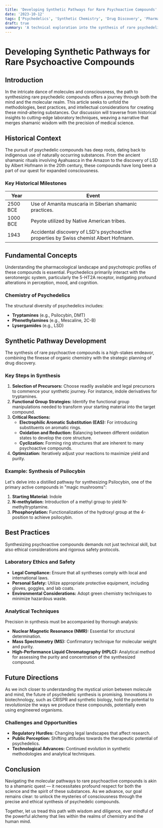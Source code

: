 ```yaml
---
title: 'Developing Synthetic Pathways for Rare Psychoactive Compounds'
date: '2023-10-12'
tags: ['Psychedelics', 'Synthetic Chemistry', 'Drug Discovery', 'Pharmacology', 'Neuroscience', 'Biotechnology']
draft: true
summary: 'A technical exploration into the synthesis of rare psychedelic compounds, blending shamanic wisdom with the rigor of medical science.'
---
```


# Developing Synthetic Pathways for Rare Psychoactive Compounds

## Introduction

In the intricate dance of molecules and consciousness, the path to synthesizing rare psychedelic compounds offers a journey through both the mind and the molecular realm. This article seeks to unfold the methodologies, best practices, and intellectual considerations for creating these mind-altering substances. Our discussion will traverse from historical insights to cutting-edge laboratory techniques, weaving a narrative that merges shamanic wisdom with the precision of medical science.

## Historical Context

The pursuit of psychedelic compounds has deep roots, dating back to indigenous use of naturally occurring substances. From the ancient shamanic rituals involving Ayahuasca in the Amazon to the discovery of LSD by Albert Hofmann in the 20th century, these compounds have long been a part of our quest for expanded consciousness.

### Key Historical Milestones

| Year       | Event                                                |
|------------|------------------------------------------------------|
| 2500 BCE   | Use of Amanita muscaria in Siberian shamanic practices.|
| 1000 BCE   | Peyote utilized by Native American tribes.           |
| 1943       | Accidental discovery of LSD's psychoactive properties by Swiss chemist Albert Hofmann.  |

## Fundamental Concepts

Understanding the pharmacological landscape and psychotropic profiles of these compounds is essential. Psychedelics primarily interact with the serotonergic system, particularly the 5-HT2A receptor, instigating profound alterations in perception, mood, and cognition.

### Chemistry of Psychedelics

The structural diversity of psychedelics includes:

- **Tryptamines** (e.g., Psilocybin, DMT)
- **Phenethylamines** (e.g., Mescaline, 2C-B)
- **Lysergamides** (e.g., LSD)

## Synthetic Pathway Development

The synthesis of rare psychoactive compounds is a high-stakes endeavor, combining the finesse of organic chemistry with the strategic planning of drug discovery.

### Key Steps in Synthesis

1. **Selection of Precursors:** Choose readily available and legal precursors to commence your synthetic journey. For instance, indole derivatives for tryptamines.
2. **Functional Group Strategies:** Identify the functional group manipulations needed to transform your starting material into the target compound.
3. **Critical Reactions:**
   - **Electrophilic Aromatic Substitution (EAS):** For introducing substituents on aromatic rings.
   - **Oxidation and Reduction:** Balancing between different oxidation states to develop the core structure.
   - **Cyclization:** Forming ring structures that are inherent to many psychoactive compounds.
4. **Optimization:** Iteratively adjust your reactions to maximize yield and purity.

### Example: Synthesis of Psilocybin

Let's delve into a distilled pathway for synthesizing Psilocybin, one of the primary active compounds in "magic mushrooms":

1. **Starting Material:** Indole
2. **N-methylation:** Introduction of a methyl group to yield N-methyltryptamine.
3. **Phosphorylation:** Functionalization of the hydroxyl group at the 4-position to achieve psilocybin.

## Best Practices

Synthesizing psychoactive compounds demands not just technical skill, but also ethical considerations and rigorous safety protocols.

### Laboratory Ethics and Safety

- **Legal Compliance:** Ensure that all syntheses comply with local and international laws.
- **Personal Safety:** Utilize appropriate protective equipment, including gloves, goggles, and lab coats.
- **Environmental Considerations:** Adopt green chemistry techniques to minimize hazardous waste.

### Analytical Techniques

Precision in synthesis must be accompanied by thorough analysis:

- **Nuclear Magnetic Resonance (NMR):** Essential for structural determination.
- **Mass Spectrometry (MS):** Confirmatory technique for molecular weight and purity.
- **High-Performance Liquid Chromatography (HPLC):** Analytical method for assessing the purity and concentration of the synthesized compound.

## Future Directions

As we inch closer to understanding the mystical union between molecule and mind, the future of psychedelic synthesis is promising. Innovations in biotechnology, such as CRISPR and synthetic biology, hold the potential to revolutionize the ways we produce these compounds, potentially even using engineered organisms.

### Challenges and Opportunities

- **Regulatory Hurdles:** Changing legal landscapes that affect research.
- **Public Perception:** Shifting attitudes towards the therapeutic potential of psychedelics.
- **Technological Advances:** Continued evolution in synthetic methodologies and analytical techniques.

## Conclusion

Navigating the molecular pathways to rare psychoactive compounds is akin to a shamanic quest — it necessitates profound respect for both the science and the spirit of these substances. As we advance, our goal remains clear: to unlock the mysteries of consciousness through the precise and ethical synthesis of psychedelic compounds.

Together, let us tread this path with wisdom and diligence, ever mindful of the powerful alchemy that lies within the realms of chemistry and the human mind.
```